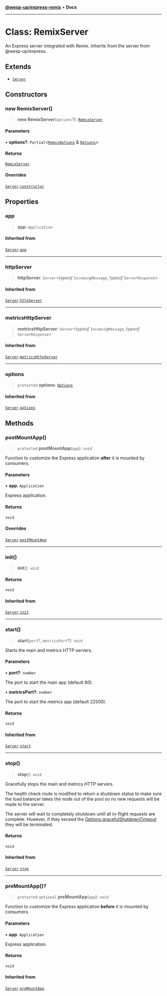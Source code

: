 [**@wesp-up/express-remix**](../README.md) • **Docs**

***

# Class: RemixServer

An Express server integrated with Remix. Inherits from the server from
@wesp-up/express.

## Extends

- [`Server`](Server.md)

## Constructors

### new RemixServer()

> **new RemixServer**(`options`?): [`RemixServer`](RemixServer.md)

#### Parameters

• **options?**: `Partial`\<[`RemixOptions`](../interfaces/RemixOptions.md) & [`Options`](../interfaces/Options.md)\>

#### Returns

[`RemixServer`](RemixServer.md)

#### Overrides

[`Server`](Server.md).[`constructor`](Server.md#constructors)

## Properties

### app

> **app**: `Application`

#### Inherited from

[`Server`](Server.md).[`app`](Server.md#app)

***

### httpServer

> **httpServer**: `Server`\<*typeof* `IncomingMessage`, *typeof* `ServerResponse`\>

#### Inherited from

[`Server`](Server.md).[`httpServer`](Server.md#httpserver)

***

### metricsHttpServer

> **metricsHttpServer**: `Server`\<*typeof* `IncomingMessage`, *typeof* `ServerResponse`\>

#### Inherited from

[`Server`](Server.md).[`metricsHttpServer`](Server.md#metricshttpserver)

***

### options

> `protected` **options**: [`Options`](../interfaces/Options.md)

#### Inherited from

[`Server`](Server.md).[`options`](Server.md#options)

## Methods

### postMountApp()

> `protected` **postMountApp**(`app`): `void`

Function to customize the Express application **after** it is mounted by
consumers.

#### Parameters

• **app**: `Application`

Express application.

#### Returns

`void`

#### Overrides

[`Server`](Server.md).[`postMountApp`](Server.md#postmountapp)

***

### init()

> **init**(): `void`

#### Returns

`void`

#### Inherited from

[`Server`](Server.md).[`init`](Server.md#init)

***

### start()

> **start**(`port`?, `metricsPort`?): `void`

Starts the main and metrics HTTP servers.

#### Parameters

• **port?**: `number`

The port to start the main app (default 80).

• **metricsPort?**: `number`

The port to start the metrics app (default 22500).

#### Returns

`void`

#### Inherited from

[`Server`](Server.md).[`start`](Server.md#start)

***

### stop()

> **stop**(): `void`

Gracefully stops the main and metrics HTTP servers.

The health check route is modified to return a shutdown status to make
sure the load balancer takes the node out of the pool so no new requests
will be made to the server.

The server will wait to completely shutdown until all in-flight requests
are complete. However, if they exceed the
[Options.gracefulShutdownTimeout](../interfaces/Options.md#gracefulshutdowntimeout) they will be terminated.

#### Returns

`void`

#### Inherited from

[`Server`](Server.md).[`stop`](Server.md#stop)

***

### preMountApp()?

> `protected` `optional` **preMountApp**(`app`): `void`

Function to customize the Express application **before** it is mounted by
consumers.

#### Parameters

• **app**: `Application`

Express application.

#### Returns

`void`

#### Inherited from

[`Server`](Server.md).[`preMountApp`](Server.md#premountapp)
